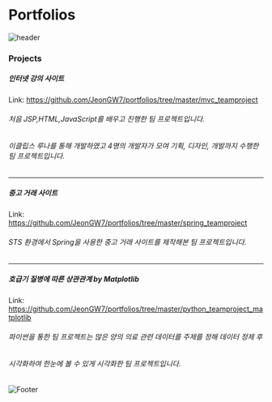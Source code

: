 # Portfolios
![header](https://capsule-render.vercel.app/api?type=soft&color=auto&height=100&section=header&text=Backend-Developer&fontSize=70)

### Projects
##### 인터넷 강의 사이트
Link: <https://github.com/JeonGW7/portfolios/tree/master/mvc_teamproject>
###### 처음 JSP,HTML,JavaScript를 배우고 진행한 팀 프로젝트입니다. 
###### 이클립스 루나를 통해 개발하였고 4명의 개발자가 모여 기획, 디자인, 개발까지 수행한 팀 프로젝트입니다.
   
---
    
##### 중고 거래 사이트
Link: <https://github.com/JeonGW7/portfolios/tree/master/spring_teamproject>
###### STS 환경에서 Spring을 사용한 중고 거래 사이트를 제작해본 팀 프로젝트입니다. 

---
##### 호급기 질병에 따른 상관관계 by Matplotlib
Link: <https://github.com/JeonGW7/portfolios/tree/master/python_teamproject_matplotlib>
###### 파이썬을 통한 팀 프로젝트는 많은 양의 의료 관련 데이터를 주제를 정해 데이터 정제 후 
###### 시각화하여 한눈에 볼 수 있게 시각화한 팀 프로젝트입니다.
   
      
         
![Footer](https://capsule-render.vercel.app/api?type=waving&color=auto&height=200&section=footer)
